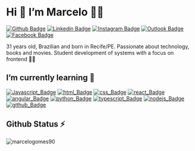 # Hi 👋 I’m Marcelo :man_student:

[![Github Badge](https://img.shields.io/badge/-Github-000?style=flat-square&logo=Github&logoColor=white)](https://github.com/marcelogomes90) [![Linkedin Badge](https://img.shields.io/badge/-LinkedIn-blue?style=flat-square&logo=Linkedin&logoColor=white)](https://www.linkedin.com/in/marcelogomes90/) [![Instagram Badge](https://img.shields.io/badge/Instagram-E4405F?style=flat-square&logo=instagram&logoColor=white)](https://www.instagram.com/marcelogomes90/) [![Outlook Badge](https://img.shields.io/badge/Microsoft_Outlook-0078D4?style=flat-square&logo=microsoft-outlook&logoColor=white)](mailto:marcelo.sobrinho@outlook.com) [![Facebook Badge](https://img.shields.io/badge/Facebook-1877F2?style=flat-square&logo=facebook&logoColor=white)](https://www.facebook.com/profile.php?id=100025656512992)<br/>

31 years old, Brazilian and born in Recife/PE. Passionate about technology, books and movies. Student development of systems with a focus on frontend 👨‍💻

## I’m currently learning 🚀

[![Javascript_Badge](https://img.shields.io/badge/JavaScript-323330?style=for-the-badge&logo=javascript&logoColor=F7DF1E)]() [![html_Badge](https://img.shields.io/badge/HTML5-E34F26?style=for-the-badge&logo=html5&logoColor=white)]() [![css_Badge](https://img.shields.io/badge/CSS3-1572B6?style=for-the-badge&logo=css3&logoColor=white)]() [![react_Badge](https://img.shields.io/badge/React-20232A?style=for-the-badge&logo=react&logoColor=61DAFB)]() [![angular_Badge](https://img.shields.io/badge/Angular-DD0031?style=for-the-badge&logo=angular&logoColor=white)]() [![python_Badge](https://img.shields.io/badge/Python-FFD43B?style=for-the-badge&logo=python&logoColor=darkgreen)]() [![typescript_Badge](https://img.shields.io/badge/TypeScript-007ACC?style=for-the-badge&logo=typescript&logoColor=white)]() [![nodejs_Badge](https://img.shields.io/badge/Node.js-339933?style=for-the-badge&logo=nodedotjs&logoColor=white)]() [![github_Badge](https://img.shields.io/badge/GitHub-100000?style=for-the-badge&logo=github&logoColor=white)]()<br/>

## Github Status ⚡

<p><img align="center" src="https://github-readme-streak-stats.herokuapp.com/?user=marcelogomes90&" alt="marcelogomes90" /></p>
